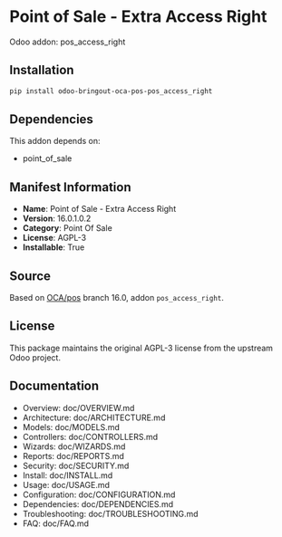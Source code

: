 # Point of Sale - Extra Access Right

Odoo addon: pos_access_right

## Installation

```bash
pip install odoo-bringout-oca-pos-pos_access_right
```

## Dependencies

This addon depends on:
- point_of_sale

## Manifest Information

- **Name**: Point of Sale - Extra Access Right
- **Version**: 16.0.1.0.2
- **Category**: Point Of Sale
- **License**: AGPL-3
- **Installable**: True

## Source

Based on [OCA/pos](https://github.com/OCA/pos) branch 16.0, addon `pos_access_right`.

## License

This package maintains the original AGPL-3 license from the upstream Odoo project.

## Documentation

- Overview: doc/OVERVIEW.md
- Architecture: doc/ARCHITECTURE.md
- Models: doc/MODELS.md
- Controllers: doc/CONTROLLERS.md
- Wizards: doc/WIZARDS.md
- Reports: doc/REPORTS.md
- Security: doc/SECURITY.md
- Install: doc/INSTALL.md
- Usage: doc/USAGE.md
- Configuration: doc/CONFIGURATION.md
- Dependencies: doc/DEPENDENCIES.md
- Troubleshooting: doc/TROUBLESHOOTING.md
- FAQ: doc/FAQ.md
